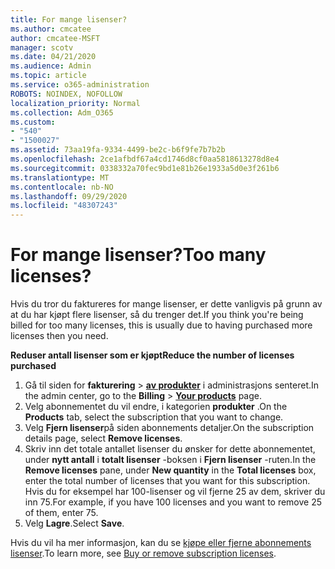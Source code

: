```yaml
---
title: For mange lisenser?
ms.author: cmcatee
author: cmcatee-MSFT
manager: scotv
ms.date: 04/21/2020
ms.audience: Admin
ms.topic: article
ms.service: o365-administration
ROBOTS: NOINDEX, NOFOLLOW
localization_priority: Normal
ms.collection: Adm_O365
ms.custom:
- "540"
- "1500027"
ms.assetid: 73aa19fa-9334-4499-be2c-b6f9fe7b7b2b
ms.openlocfilehash: 2ce1afbdf67a4cd1746d8cf0aa5818613278d8e4
ms.sourcegitcommit: 0338332a70fec9bd1e81b26e1933a5d0e3f261b6
ms.translationtype: MT
ms.contentlocale: nb-NO
ms.lasthandoff: 09/29/2020
ms.locfileid: "48307243"
---
```

# <a name="too-many-licenses"></a><span data-ttu-id="e33f4-102">For mange lisenser?</span><span class="sxs-lookup"><span data-stu-id="e33f4-102">Too many licenses?</span></span>

<span data-ttu-id="e33f4-103">Hvis du tror du faktureres for mange lisenser, er dette vanligvis på grunn av at du har kjøpt flere lisenser, så du trenger det.</span><span class="sxs-lookup"><span data-stu-id="e33f4-103">If you think you're being billed for too many licenses, this is usually due to having purchased more licenses then you need.</span></span>
  
<span data-ttu-id="e33f4-104">**Reduser antall lisenser som er kjøpt**</span><span class="sxs-lookup"><span data-stu-id="e33f4-104">**Reduce the number of licenses purchased**</span></span>
  
1. <span data-ttu-id="e33f4-105">Gå til siden for **fakturering** \> **[av produkter](https://go.microsoft.com/fwlink/p/?linkid=842054)** i administrasjons senteret.</span><span class="sxs-lookup"><span data-stu-id="e33f4-105">In the admin center, go to the **Billing** \> **[Your products](https://go.microsoft.com/fwlink/p/?linkid=842054)** page.</span></span>
2. <span data-ttu-id="e33f4-106">Velg abonnementet du vil endre, i kategorien **produkter** .</span><span class="sxs-lookup"><span data-stu-id="e33f4-106">On the **Products** tab, select the subscription that you want to change.</span></span>
3. <span data-ttu-id="e33f4-107">Velg **Fjern lisenser**på siden abonnements detaljer.</span><span class="sxs-lookup"><span data-stu-id="e33f4-107">On the subscription details page, select **Remove licenses**.</span></span>
4. <span data-ttu-id="e33f4-108">Skriv inn det totale antallet lisenser du ønsker for dette abonnementet, under **nytt antall** i **totalt lisenser** -boksen i **Fjern lisenser** -ruten.</span><span class="sxs-lookup"><span data-stu-id="e33f4-108">In the **Remove licenses** pane, under **New quantity** in the **Total licenses** box, enter the total number of licenses that you want for this subscription.</span></span> <span data-ttu-id="e33f4-109">Hvis du for eksempel har 100-lisenser og vil fjerne 25 av dem, skriver du inn 75.</span><span class="sxs-lookup"><span data-stu-id="e33f4-109">For example, if you have 100 licenses and you want to remove 25 of them, enter 75.</span></span>
5. <span data-ttu-id="e33f4-110">Velg **Lagre**.</span><span class="sxs-lookup"><span data-stu-id="e33f4-110">Select **Save**.</span></span>

<span data-ttu-id="e33f4-111">Hvis du vil ha mer informasjon, kan du se [kjøpe eller fjerne abonnements lisenser](https://docs.microsoft.com/microsoft-365/commerce/licenses/buy-licenses).</span><span class="sxs-lookup"><span data-stu-id="e33f4-111">To learn more, see [Buy or remove subscription licenses](https://docs.microsoft.com/microsoft-365/commerce/licenses/buy-licenses).</span></span>